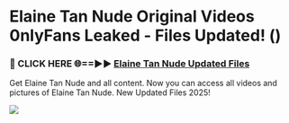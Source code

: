 # Elaine Tan Nude Original Videos 0nlyFans Leaked - Files Updated! ()

<h3>🔴 CLICK HERE 🌐==►► <a href="https://tinyurl.com/2p9ay9w9" rel="nofollow">Elaine Tan Nude Updated Files</a></h3>

Get Elaine Tan Nude and all content. Now you can access all videos and pictures of Elaine Tan Nude. New Updated Files 2025!

[![](https://i.imgur.com/KQgVmj3.gif)](https://tinyurl.com/2p9ay9w9)
